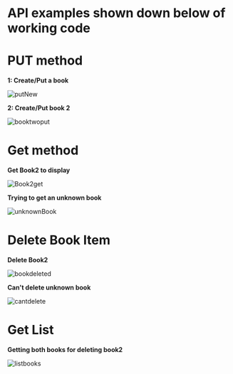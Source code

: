 # API examples shown down below of working code

# PUT method
**1: Create/Put a book** 

![putNew](https://github.com/DanEbrah/homework/assets/50346743/01eb8e97-bb19-46c9-b777-513a7b6c71f9)

**2: Create/Put book 2**

![booktwoput](https://github.com/DanEbrah/homework/assets/50346743/a56c672e-84e7-497e-bcea-f9cb52899b12)

# Get method
**Get Book2 to display** 

![Book2get](https://github.com/DanEbrah/homework/assets/50346743/50904687-9b04-4db4-b22b-1c6baf3cb6d3)

**Trying to get an unknown book** 

![unknownBook](https://github.com/DanEbrah/homework/assets/50346743/129f5c6d-274a-482a-a69f-097acc31acf4)

# Delete Book Item
**Delete Book2** 

![bookdeleted](https://github.com/DanEbrah/homework/assets/50346743/19af75cb-01e4-40ac-a6fa-4936ea97c1b7)

**Can't delete unknown book**

![cantdelete](https://github.com/DanEbrah/homework/assets/50346743/79faa6fc-da7b-48b3-a3fa-f6cadba23671)

# Get List
**Getting both books for deleting book2**

![listbooks](https://github.com/DanEbrah/homework/assets/50346743/1348ffce-5407-4dd0-9fd9-d3021286c815)
